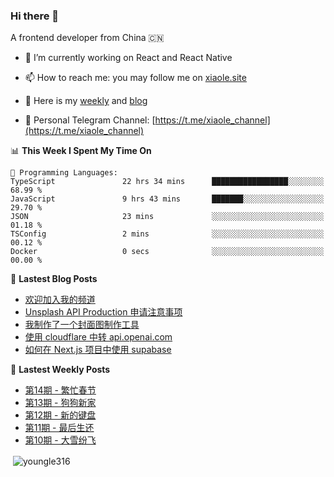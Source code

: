 <h3>Hi there 👋</h3>

A frontend developer from China 🇨🇳

- 🔭 I’m currently working on React and React Native

- 📫 How to reach me: you may follow me on [xiaole.site](https://xiaole.site)

- 📝 Here is my [weekly](https://weekly.xiao.site) and [blog](https://blog.xiaole.site)

- 💬 Personal Telegram Channel: [https://t.me/xiaole_channel](https://t.me/xiaole_channel)
</p>

<!--START_SECTION:waka-->
📊 **This Week I Spent My Time On** 

```text
💬 Programming Languages: 
TypeScript               22 hrs 34 mins      █████████████████░░░░░░░░   68.99 % 
JavaScript               9 hrs 43 mins       ███████░░░░░░░░░░░░░░░░░░   29.70 % 
JSON                     23 mins             ░░░░░░░░░░░░░░░░░░░░░░░░░   01.18 % 
TSConfig                 2 mins              ░░░░░░░░░░░░░░░░░░░░░░░░░   00.12 % 
Docker                   0 secs              ░░░░░░░░░░░░░░░░░░░░░░░░░   00.00 % 
```


<!--END_SECTION:waka-->

📖 **Lastest Blog Posts**
<!-- BLOG-POST-LIST:START -->
- [欢迎加入我的频道](https://blog.xiaole.site/posts/welcome-join-my-channel)
- [Unsplash API Production 申请注意事项](https://blog.xiaole.site/posts/unsplash-api-production-application-guidelines)
- [我制作了一个封面图制作工具](https://blog.xiaole.site/posts/i-made-a-cover-image-creation-tool)
- [使用 cloudflare 中转 api.openai.com](https://blog.xiaole.site/posts/use-cloudflare-as-a-proxy-for-api-openai-com)
- [如何在 Next.js 项目中使用 supabase](https://blog.xiaole.site/posts/how-to-use-supabase-in-a-nextjs-project)
<!-- BLOG-POST-LIST:END -->

🦄 **Lastest Weekly Posts**
<!-- WEEKLY-POST-LIST:START -->
- [第14期 - 繁忙春节](https://weekly.xiaole.site/posts/busy-spring-festival)
- [第13期 - 狗狗新家](https://weekly.xiaole.site/posts/puppy-new-house)
- [第12期 - 新的键盘](https://weekly.xiaole.site/posts/new-keyboard)
- [第11期 - 最后生还](https://weekly.xiaole.site/posts/last-of-us)
- [第10期 - 大雪纷飞](https://weekly.xiaole.site/posts/snow-fail)
<!-- WEEKLY-POST-LIST:END -->

<p>&nbsp;<img align="center" src="https://github-readme-stats.vercel.app/api?username=youngle316&show_icons=true&locale=en" alt="youngle316" /></p>
